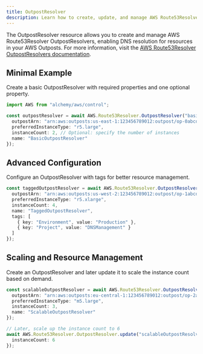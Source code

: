 ```yaml
---
title: OutpostResolver
description: Learn how to create, update, and manage AWS Route53Resolver OutpostResolvers using Alchemy Cloud Control.
---
```



The OutpostResolver resource allows you to create and manage AWS Route53Resolver OutpostResolvers, enabling DNS resolution for resources in your AWS Outposts. For more information, visit the [AWS Route53Resolver OutpostResolvers documentation](https://docs.aws.amazon.com/route53resolver/latest/userguide/).

## Minimal Example

Create a basic OutpostResolver with required properties and one optional property.

```ts
import AWS from "alchemy/aws/control";

const outpostResolver = await AWS.Route53Resolver.OutpostResolver("basicOutpostResolver", {
  outpostArn: "arn:aws:outposts:us-east-1:123456789012:outpost/op-0abcd1234efgh5678",
  preferredInstanceType: "r5.large",
  instanceCount: 2, // Optional: specify the number of instances
  name: "BasicOutpostResolver"
});
```

## Advanced Configuration

Configure an OutpostResolver with tags for better resource management.

```ts
const taggedOutpostResolver = await AWS.Route53Resolver.OutpostResolver("taggedOutpostResolver", {
  outpostArn: "arn:aws:outposts:us-west-2:123456789012:outpost/op-1abcd1234efgh5678",
  preferredInstanceType: "r5.xlarge",
  instanceCount: 4,
  name: "TaggedOutpostResolver",
  tags: [
    { key: "Environment", value: "Production" },
    { key: "Project", value: "DNSManagement" }
  ]
});
```

## Scaling and Resource Management

Create an OutpostResolver and later update it to scale the instance count based on demand.

```ts
const scalableOutpostResolver = await AWS.Route53Resolver.OutpostResolver("scalableOutpostResolver", {
  outpostArn: "arn:aws:outposts:eu-central-1:123456789012:outpost/op-2abcd1234efgh5678",
  preferredInstanceType: "m5.large",
  instanceCount: 3,
  name: "ScalableOutpostResolver"
});

// Later, scale up the instance count to 6
await AWS.Route53Resolver.OutpostResolver.update("scalableOutpostResolver", {
  instanceCount: 6
});
```

